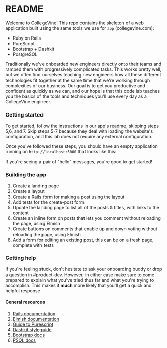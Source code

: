 # README

Welcome to CollegeVine! This repo contains the skeleton of a web application built using the same tools we use for `app` (collegevine.com):
- Ruby on Rails
- PureScript
- Bootstrap + Dashkit
- PostgreSQL

Traditionally we've onboarded new engineers directly onto their teams and ramped them with progressively complicated tasks.
This works pretty well, but we often find ourselves teaching new engineers how all these different technologies fit together at the same time that we're working through complexities of our business.
Our goal is to get you productive and confident as quickly as we can, and our hope is that this code lab teaches you the basics of the tools and techniques you'll use every day as a CollegeVine engineer.

### Getting started
To get started, follow the instructions in our [app's readme](https://github.com/collegevine/app#readme), skipping steps 5,6, and 7. Skip steps 5-7 because they deal with loading the website's configuration, and this lab does not require any external configuration.

Once you've followed these steps, you should have an empty application running on `http://localhost:3000` that looks like this:

If you're seeing a pair of "hello" messages, you're good to get started!

### Building the app
1. Create a landing page
2. Create a layout
3. Create a Rails form for making a post using the layout
4. Add tests for the create-post form
5. Update the landing page to list all of the posts & titles, with links to the content
6. Create an inline form on posts that lets you comment without reloading the page, using Elmish
7. Create buttons on comments that enable up and down voting without reloading the page, using Elmish
8. Add a form for editing an existing post, this can be on a fresh page, complete with tests

### Getting help
If you're feeling stuck, don't hesitate to ask your onboarding buddy or drop a question in #product-dev.
However, in either case make sure to come prepared to explain what you've tried thus far and what you're trying to accomplish.
This makes it **much** more likely that you'll get a quick and helpful response

#### General resources
1. [Rails documentation](https://guides.rubyonrails.org/v5.2/)
2. [Elmish documentation](https://pursuit.purescript.org/packages/purescript-elmish)
3. [Guide to Purescript](https://jordanmartinez.github.io/purescript-jordans-reference-site/content/01-Getting-Started/01-Why-Learn-PureScript.html)
4. [Dashkit styleguide](https://themes.getbootstrap.com/preview/?theme_id=6063&show_new=)
5. [Bootstrap docs](https://getbootstrap.com/docs/5.0/getting-started/introduction/)
6. [PSQL docs](https://www.postgresql.org/docs/12/sql-syntax.html)
